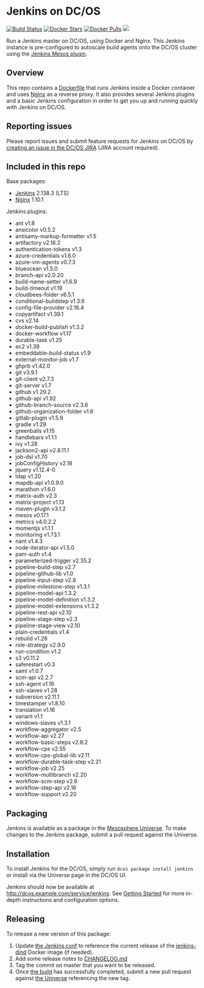 # Jenkins on DC/OS
[![Build Status](https://jenkins.mesosphere.com/service/jenkins/buildStatus/icon?job=Jenkins/public-jenkins-dcos-master)](https://jenkins.mesosphere.com/service/jenkins/view/Velocity/job/Jenkins/job/public-jenkins-dcos-master/)
[![Docker Stars](https://img.shields.io/docker/stars/mesosphere/jenkins.svg)][docker-hub]
[![Docker Pulls](https://img.shields.io/docker/pulls/mesosphere/jenkins.svg)][docker-hub]
[![](https://images.microbadger.com/badges/image/mesosphere/jenkins.svg)](http://microbadger.com/images/mesosphere/jenkins "Get your own image badge on microbadger.com")

Run a Jenkins master on DC/OS, using Docker and Nginx. This Jenkins instance is pre-configured to autoscale build agents onto the DC/OS cluster using the [Jenkins Mesos plugin][mesos-plugin].

## Overview
This repo contains a [Dockerfile](Dockerfile) that runs Jenkins inside a Docker
container and uses [Nginx][nginx-home] as a reverse proxy. It also provides
several Jenkins plugins and a basic Jenkins configuration in order to get you
up and running quickly with Jenkins on DC/OS.

## Reporting issues

Please report issues and submit feature requests for Jenkins on DC/OS by [creating an issue in the DC/OS JIRA][dcos-jira] (JIRA account required).

## Included in this repo
Base packages:
  * [Jenkins][jenkins-home] 2.138.3 (LTS)
  * [Nginx][nginx-home] 1.10.1

Jenkins plugins:
  * ant v1.8
  * ansicolor v0.5.2
  * antisamy-markup-formatter v1.5
  * artifactory v2.16.2
  * authentication-tokens v1.3
  * azure-credentials v1.6.0
  * azure-vm-agents v0.7.3
  * blueocean v1.5.0
  * branch-api v2.0.20
  * build-name-setter v1.6.9
  * build-timeout v1.19
  * cloudbees-folder v6.5.1
  * conditional-buildstep v1.3.6
  * config-file-provider v2.16.4
  * copyartifact v1.39.1
  * cvs v2.14
  * docker-build-publish v1.3.2
  * docker-workflow v1.17
  * durable-task v1.25
  * ec2 v1.39
  * embeddable-build-status v1.9
  * external-monitor-job v1.7
  * ghprb v1.42.0
  * git v3.9.1
  * git-client v2.7.3
  * git-server v1.7
  * github v1.29.2
  * github-api v1.92
  * github-branch-source v2.3.6
  * github-organization-folder v1.6
  * gitlab-plugin v1.5.9
  * gradle v1.29
  * greenballs v1.15
  * handlebars v1.1.1
  * ivy v1.28
  * jackson2-api v2.8.11.1
  * job-dsl v1.70
  * jobConfigHistory v2.18
  * jquery v1.12.4-0
  * ldap v1.20
  * mapdb-api v1.0.9.0
  * marathon v1.6.0
  * matrix-auth v2.3
  * matrix-project v1.13
  * maven-plugin v3.1.2
  * mesos v0.17.1
  * metrics v4.0.2.2
  * momentjs v1.1.1
  * monitoring v1.73.1
  * nant v1.4.3
  * node-iterator-api v1.5.0
  * pam-auth v1.4
  * parameterized-trigger v2.35.2
  * pipeline-build-step v2.7
  * pipeline-github-lib v1.0
  * pipeline-input-step v2.8
  * pipeline-milestone-step v1.3.1
  * pipeline-model-api:1.3.2
  * pipeline-model-definition v1.3.2
  * pipeline-model-extensions v1.3.2
  * pipeline-rest-api v2.10
  * pipeline-stage-step v2.3
  * pipeline-stage-view v2.10
  * plain-credentials v1.4
  * rebuild v1.28
  * role-strategy v2.9.0
  * run-condition v1.2
  * s3 v0.11.2
  * saferestart v0.3
  * saml v1.0.7
  * scm-api v2.2.7
  * ssh-agent v1.16
  * ssh-slaves v1.28
  * subversion v2.11.1
  * timestamper v1.8.10
  * translation v1.16
  * variant v1.1
  * windows-slaves v1.3.1
  * workflow-aggregator v2.5
  * workflow-api v2.27
  * workflow-basic-steps v2.8.2
  * workflow-cps v2.55
  * workflow-cps-global-lib v2.11
  * workflow-durable-task-step v2.21
  * workflow-job v2.25
  * workflow-multibranch v2.20
  * workflow-scm-step v2.6
  * workflow-step-api v2.16
  * workflow-support v2.20

## Packaging
Jenkins is available as a package in the [Mesosphere Universe][universe].
To make changes to the Jenkins package, submit a pull request against the
Universe.

## Installation

To install Jenkins for the DC/OS, simply run `dcos package install jenkins` or install via the Universe page in the DC/OS UI.

Jenkins should now be available at <http://dcos.example.com/service/jenkins>.
See [Getting Started][getting-started] for more in-depth instructions and
configuration options.

## Releasing
To release a new version of this package:

  1. Update [the Jenkins conf][jenkins-conf] to reference the current release of
  the [jenkins-dind][jenkins-dind] Docker image (if needed).
  2. Add some release notes to [CHANGELOG.md](CHANGELOG.md)
  3. Tag the commit on master that you want to be released.
  4. Once [the build][jenkins-build] has successfully completed, submit a new
  pull request against [the Universe][universe] referencing the new tag.

[dcos-jira]: https://jira.mesosphere.com/secure/CreateIssueDetails!init.jspa?pid=14110&issuetype=3
[docker-hub]: https://hub.docker.com/r/mesosphere/jenkins
[getting-started]: https://docs.mesosphere.com/service-docs/jenkins/quickstart/
[jenkins-conf]: /conf/jenkins/config.xml
[jenkins-dind]: https://github.com/mesosphere/jenkins-dind-agent
[jenkins-home]: https://jenkins-ci.org/
[mesos-plugin]: https://github.com/jenkinsci/mesos-plugin
[nginx-home]: http://nginx.org/en/
[jenkins-build]: https://jenkins.mesosphere.com/service/jenkins/job/public-jenkins-dcos-master/
[universe]: https://github.com/mesosphere/universe
